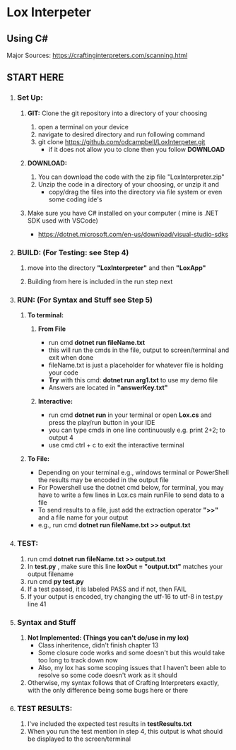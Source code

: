 # Lox Interpeter
## Using C#

Major Sources: 
https://craftinginterpreters.com/scanning.html


## START HERE
1. ### Set Up: 
    1. **GIT:** Clone the git repository into a directory of your choosing 
        1. open a terminal on your device
        2. navigate to desired directory and run following command
        3. git clone https://github.com/odcampbell/LoxInterpeter.git
            - if it does not allow you to clone then you follow **DOWNLOAD** 
        
    2. **DOWNLOAD:**
        1. You can download the code with the zip file "LoxInterpreter.zip"
        2. Unzip the code in a directory of your choosing, or unzip it and
            - copy/drag the files into the directory via file system or even some coding ide's

    3. Make sure you have C# installed on your computer ( mine is .NET SDK used with VSCode)
        - https://dotnet.microsoft.com/en-us/download/visual-studio-sdks

2. ### BUILD: (For Testing: see Step 4)
    1. move into the directory **"LoxInterpreter"** and then **"LoxApp"**
        
    2. Building from here is included in the run step next

3. ### RUN: (For Syntax and Stuff see Step 5)
    1. **To terminal:**
        1. **From File**
            - run cmd **dotnet run fileName.txt**
            - this will run the cmds in the file, output to screen/terminal and exit when done
            - fileName.txt is just a placeholder for whatever file is holding your code
            - **Try** with this cmd: **dotnet run arg1.txt** to use my demo file
            - Answers are located in **"answerKey.txt"**

        2. **Interactive:**
            - run cmd **dotnet run** in your terminal or open **Lox.cs** and press the play/run button in your IDE
            - you can type cmds in one line continuously e.g. print 2+2; to output 4
            - use cmd ctrl + c to exit the interactive terminal

    2. **To File:** 
        - Depending on your terminal e.g., windows terminal or PowerShell the results may be encoded in the output file
        - For Powershell use the dotnet cmd below, for terminal, you may have to write a few lines in Lox.cs main runFile to send data to a file
        - To send results to a file, just add the extraction operator **">>"** and a file name for your output
        - e.g., run cmd **dotnet run fileName.txt >> output.txt**

4. ### TEST:

    1. run cmd **dotnet run fileName.txt >> output.txt**
    2. In **test.py** , make sure this line **loxOut = "output.txt"** matches your output filename
    3. run cmd **py test.py**
    4. If a test passed, it is labeled PASS and if not, then FAIL
    5. If your output is encoded, try changing the utf-16 to utf-8 in test.py line 41

5. ### Syntax and Stuff
    1. **Not Implemented: (Things you can't do/use in my lox)**
        - Class inheritence, didn't finish chapter 13
        - Some closure code works and some doesn't but this would take too long to track down now
        - Also, my lox has some scoping issues that I haven't been able to resolve so some code doesn't work as it should
    2. Otherwise, my syntax follows that of Crafting Interpreters exactly, with the only difference being some bugs here or there

6. ### TEST RESULTS:
    1. I've included the expected test results in **testResults.txt**
    2. When you run the test mention in step 4, this output is what should be displayed to the screen/terminal
